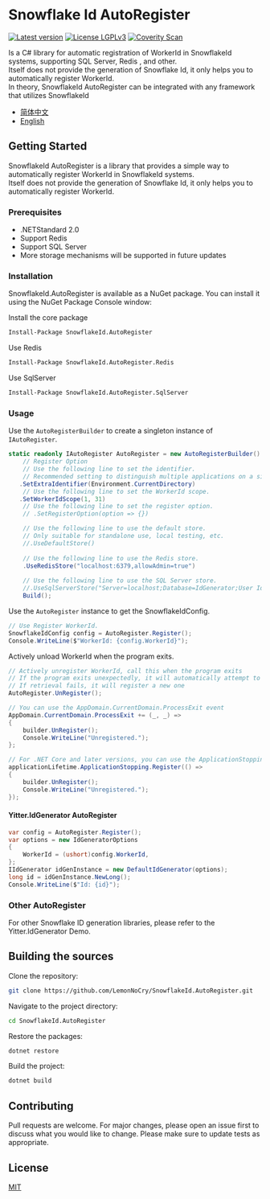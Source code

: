 # Snowflake Id AutoRegister
[![Latest version](https://img.shields.io/nuget/v/SnowflakeId.AutoRegister.svg?label=nuget)](https://www.nuget.org/packages/SnowflakeId.AutoRegister) [![License LGPLv3](https://img.shields.io/badge/license-MIT-blue)](https://choosealicense.com/licenses/mit/) [![Coverity Scan](https://scan.coverity.com/projects/30455/badge.svg)](https://scan.coverity.com/projects/lemonnocry-snowflakeid-autoregister)

Is a C# library for automatic registration of WorkerId in SnowflakeId systems,
supporting SQL Server, Redis , and other.  
Itself does not provide the generation of Snowflake Id, it only helps you to automatically register WorkerId.  
In theory, SnowflakeId AutoRegister can be integrated with any framework that utilizes SnowflakeId

- [简体中文](README.md)
- [English](README.en.md)

## Getting Started

SnowflakeId AutoRegister is a library that provides a simple way to automatically register WorkerId in SnowflakeId
systems.  
Itself does not provide the generation of Snowflake Id, it only helps you to automatically register WorkerId.

### Prerequisites

- .NETStandard 2.0
- Support Redis
- Support SQL Server
- More storage mechanisms will be supported in future updates

### Installation

SnowflakeId.AutoRegister is available as a NuGet package. You can install it using the NuGet Package Console window:

Install the core package

```bash
Install-Package SnowflakeId.AutoRegister
```

Use Redis

```bash
Install-Package SnowflakeId.AutoRegister.Redis
```

Use SqlServer

```bash
Install-Package SnowflakeId.AutoRegister.SqlServer
```

### Usage

Use the `AutoRegisterBuilder` to create a singleton instance of `IAutoRegister`.

```csharp
static readonly IAutoRegister AutoRegister = new AutoRegisterBuilder()
    // Register Option
    // Use the following line to set the identifier.
    // Recommended setting to distinguish multiple applications on a single machine
   .SetExtraIdentifier(Environment.CurrentDirectory)
    // Use the following line to set the WorkerId scope.
   .SetWorkerIdScope(1, 31)
    // Use the following line to set the register option.
    // .SetRegisterOption(option => {})

    // Use the following line to use the default store.
    // Only suitable for standalone use, local testing, etc.
    //.UseDefaultStore()
        
    // Use the following line to use the Redis store.
    .UseRedisStore("localhost:6379,allowAdmin=true")
       
    // Use the following line to use the SQL Server store.
    //.UseSqlServerStore("Server=localhost;Database=IdGenerator;User Id=sa;Password=123456;")
    Build();
```

Use the `AutoRegister` instance to get the SnowflakeIdConfig.

```csharp
// Use Register WorkerId.
SnowflakeIdConfig config = AutoRegister.Register();
Console.WriteLine($"WorkerId: {config.WorkerId}");
```

Actively unload WorkerId when the program exits.

```csharp
// Actively unregister WorkerId, call this when the program exits
// If the program exits unexpectedly, it will automatically attempt to retrieve the previous WorkerId on the next startup.
// If retrieval fails, it will register a new one
AutoRegister.UnRegister();

// You can use the AppDomain.CurrentDomain.ProcessExit event
AppDomain.CurrentDomain.ProcessExit += (_, _) =>
{
    builder.UnRegister();
    Console.WriteLine("Unregistered.");
};

// For .NET Core and later versions, you can use the ApplicationStopping event
applicationLifetime.ApplicationStopping.Register(() =>
{
    builder.UnRegister();
    Console.WriteLine("Unregistered.");
});

```


#### Yitter.IdGenerator AutoRegister

```csharp
var config = AutoRegister.Register();
var options = new IdGeneratorOptions
{
    WorkerId = (ushort)config.WorkerId,
};
IIdGenerator idGenInstance = new DefaultIdGenerator(options);
long id = idGenInstance.NewLong();
Console.WriteLine($"Id: {id}");
```

### Other AutoRegister

For other Snowflake ID generation libraries, please refer to the Yitter.IdGenerator Demo.

## Building the sources

Clone the repository:

```bash
git clone https://github.com/LemonNoCry/SnowflakeId.AutoRegister.git
```

Navigate to the project directory:

```bash
cd SnowflakeId.AutoRegister 
```

Restore the packages:

```bash 
dotnet restore 
```

Build the project:

```bash
dotnet build
```

## Contributing

Pull requests are welcome. For major changes, please open an issue first to discuss what you would like to change.
Please make sure to update tests as appropriate.

## License

[MIT](https://choosealicense.com/licenses/mit/)




